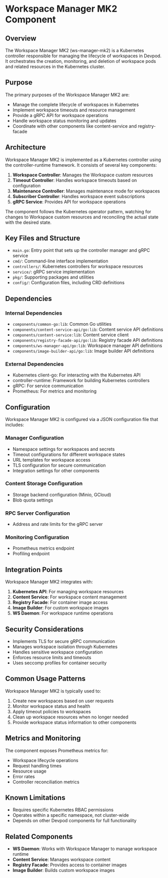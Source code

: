 # Workspace Manager MK2 Component

## Overview

The Workspace Manager MK2 (ws-manager-mk2) is a Kubernetes controller responsible for managing the lifecycle of workspaces in Devpod. It orchestrates the creation, monitoring, and deletion of workspace pods and related resources in the Kubernetes cluster.

## Purpose

The primary purposes of the Workspace Manager MK2 are:
- Manage the complete lifecycle of workspaces in Kubernetes
- Implement workspace timeouts and resource management
- Provide a gRPC API for workspace operations
- Handle workspace status monitoring and updates
- Coordinate with other components like content-service and registry-facade

## Architecture

Workspace Manager MK2 is implemented as a Kubernetes controller using the controller-runtime framework. It consists of several key components:

1. **Workspace Controller**: Manages the Workspace custom resources
2. **Timeout Controller**: Handles workspace timeouts based on configuration
3. **Maintenance Controller**: Manages maintenance mode for workspaces
4. **Subscriber Controller**: Handles workspace event subscriptions
5. **gRPC Service**: Provides API for workspace operations

The component follows the Kubernetes operator pattern, watching for changes to Workspace custom resources and reconciling the actual state with the desired state.

## Key Files and Structure

- `main.go`: Entry point that sets up the controller manager and gRPC service
- `cmd/`: Command-line interface implementation
- `controllers/`: Kubernetes controllers for workspace resources
- `service/`: gRPC service implementation
- `pkg/`: Supporting packages and utilities
- `config/`: Configuration files, including CRD definitions

## Dependencies

### Internal Dependencies
- `components/common-go:lib`: Common Go utilities
- `components/content-service-api/go:lib`: Content service API definitions
- `components/content-service:lib`: Content service client
- `components/registry-facade-api/go:lib`: Registry facade API definitions
- `components/ws-manager-api/go:lib`: Workspace manager API definitions
- `components/image-builder-api/go:lib`: Image builder API definitions

### External Dependencies
- Kubernetes client-go: For interacting with the Kubernetes API
- controller-runtime: Framework for building Kubernetes controllers
- gRPC: For service communication
- Prometheus: For metrics and monitoring

## Configuration

Workspace Manager MK2 is configured via a JSON configuration file that includes:

### Manager Configuration
- Namespace settings for workspaces and secrets
- Timeout configurations for different workspace states
- URL templates for workspace access
- TLS configuration for secure communication
- Integration settings for other components

### Content Storage Configuration
- Storage backend configuration (Minio, GCloud)
- Blob quota settings

### RPC Server Configuration
- Address and rate limits for the gRPC server

### Monitoring Configuration
- Prometheus metrics endpoint
- Profiling endpoint

## Integration Points

Workspace Manager MK2 integrates with:
1. **Kubernetes API**: For managing workspace resources
2. **Content Service**: For workspace content management
3. **Registry Facade**: For container image access
4. **Image Builder**: For custom workspace images
5. **WS Daemon**: For workspace runtime operations

## Security Considerations

- Implements TLS for secure gRPC communication
- Manages workspace isolation through Kubernetes
- Handles sensitive workspace configuration
- Enforces resource limits and timeouts
- Uses seccomp profiles for container security

## Common Usage Patterns

Workspace Manager MK2 is typically used to:
1. Create new workspaces based on user requests
2. Monitor workspace status and health
3. Apply timeout policies to workspaces
4. Clean up workspace resources when no longer needed
5. Provide workspace status information to other components

## Metrics and Monitoring

The component exposes Prometheus metrics for:
- Workspace lifecycle operations
- Request handling times
- Resource usage
- Error rates
- Controller reconciliation metrics

## Known Limitations

- Requires specific Kubernetes RBAC permissions
- Operates within a specific namespace, not cluster-wide
- Depends on other Devpod components for full functionality

## Related Components

- **WS Daemon**: Works with Workspace Manager to manage workspace runtime
- **Content Service**: Manages workspace content
- **Registry Facade**: Provides access to container images
- **Image Builder**: Builds custom workspace images
